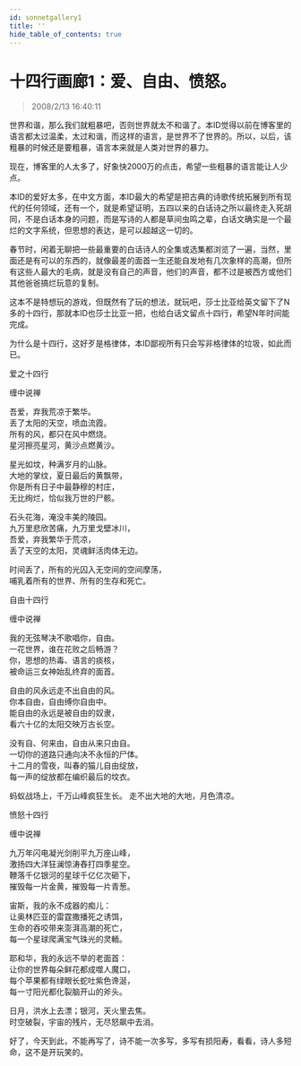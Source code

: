 ```yaml
---
id: sonnetgallery1
title: ''
hide_table_of_contents: true
---
```


# 十四行画廊1：爱、自由、愤怒。

> 2008/2/13 16:40:11

<div style={{fontSize: '18px', fontWeight: 'normal', textAlign: 'left', lineHeight: '180%'}}>

世界和谐，那么我们就粗暴吧，否则世界就太不和谐了。本ID觉得以前在博客里的语言都太过温柔，太过和谐，而这样的语言，是世界不了世界的。所以，以后，该粗暴的时候还是要粗暴，语言本来就是人类对世界的暴力。
 
现在，博客里的人太多了，好象快2000万的点击，希望一些粗暴的语言能让人少点。
 
本ID的爱好太多，在中文方面，本ID最大的希望是把古典的诗歌传统拓展到所有现代的任何领域，还有一个，就是希望证明，五四以来的白话诗之所以最终走入死胡同，不是白话本身的问题，而是写诗的人都是草间虫鸣之辈，白话文确实是一个最烂的文字系统，但思想的表达，是可以超越这一切的。
 
春节时，闲着无聊把一些最重要的白话诗人的全集或选集都浏览了一遍，当然，里面还是有可以的东西的，就像最差的面首一生还能自发地有几次象样的高潮，但所有这些人最大的毛病，就是没有自己的声音，他们的声音，都不过是被西方或他们其他爸爸搞烂玩意的复制。
 
这本不是特想玩的游戏，但既然有了玩的想法，就玩吧，莎士比亚给英文留下了N多的十四行，那就本ID也莎士比亚一把，也给白话文留点十四行，希望N年时间能完成。
 
为什么是十四行，这好歹是格律体，本ID鄙视所有只会写非格律体的垃圾，如此而已。
</div>

<div style={{color:'#FF0000', fontSize: '56px', fontWeight: 'bold', textAlign: 'center', lineHeight: '150%'}}>

爱之十四行
</div>

<div style={{color:'#FF0000', fontSize: '32px', fontWeight: 'bold', textAlign: 'center', lineHeight: '150%'}}>

缠中说禅
</div>

<div style={{color:'#FF0000', fontSize: '24px', fontWeight: 'bold', textAlign: 'center', lineHeight: '150%'}}>

吾爱，弃我荒凉于繁华。<br/>
丢了太阳的天空，喷血流霞。<br/>
所有的风，都只在风中燃烧。<br/>
星河擦亮星河，黄沙点燃黄沙。
 
星光如坟，种满岁月的山脉。<br/>
大地的掌纹，夏日最后的黄飘带，<br/>
你是所有日子中最静穆的村庄，<br/>
无比绚烂，恰似我万世的尸骸。
 
石头花海，淹没丰美的陵园。<br/>
九万里悲欣苦痛，九万里戈壁冰川，<br/>
吾爱，弃我繁华于荒凉，<br/>
丢了天空的太阳，灵魂鲜活肉体无边。
 
时间丢了，所有的光囚入无空间的空间摩荡，<br/>
哺乳着所有的世界、所有的生存和死亡。
</div>
 
<div style={{color:'#FF0000', fontSize: '56px', fontWeight: 'bold', textAlign: 'center', lineHeight: '150%', marginTop: '50px'}}>

自由十四行
</div>

<div style={{color:'#FF0000', fontSize: '32px', fontWeight: 'bold', textAlign: 'center', lineHeight: '150%'}}>

缠中说禅
</div>

<div style={{color:'#FF0000', fontSize: '24px', fontWeight: 'bold', textAlign: 'center', lineHeight: '150%'}}>

我的无弦琴决不歌唱你，自由。<br/>
一花世界，谁在花败之后畅游？<br/>
你，思想的热毒、语言的痰核，<br/>
被命运三女神始乱终弃的面首。
 
自由的风永远走不出自由的风。<br/>
你本自由，自由缚你自由中。<br/>
能自由的永远是被自由的奴隶，<br/>
看六十亿的太阳交映万古长空。
 
没有自、何来由，自由从来只由自。<br/>
一切你的道路只通向决不永恒的尸体。<br/>
十二月的雪夜，叫春的猫儿自由绽放，<br/>
每一声的绽放都在编织最后的坟衣。
 
蚂蚁战场上，千万山峰疯狂生长。
走不出大地的大地，月色清凉。
</div>

<div style={{color:'#FF0000', fontSize: '56px', fontWeight: 'bold', textAlign: 'center', lineHeight: '150%', marginTop: '50px'}}>

愤怒十四行
</div>

<div style={{color:'#FF0000', fontSize: '32px', fontWeight: 'bold', textAlign: 'center', lineHeight: '150%'}}>

缠中说禅
</div>

<div style={{color:'#FF0000', fontSize: '24px', fontWeight: 'bold', textAlign: 'center', lineHeight: '150%'}}>

九万年闪电凝光剑削平九万座山峰，<br/>
激扬四大洋狂澜惊涛舂打四季星空。<br/>
鞭落千亿银河的星球千亿亿次砸下，<br/>
摧毁每一片金黄，摧毁每一片青葱。
 
宙斯，我的永不成器的痴儿：<br/>
让奥林匹亚的雷霆撒播死之诱饵，<br/>
生命的吞咬带来澎湃高潮的死亡，<br/>
每一个星球爬满宝气珠光的灵輀。
 
耶和华，我的永远不举的老面首：<br/>
让你的世界每朵鲜花都成噬人魔口，<br/>
每个苹果都有绿眼长蛇吐紫色谗涎，<br/>
每一寸阳光都化裂脑开山的斧头。
 
日月，洪水上去漂；银河，天火里去焦。<br/>
时空破裂，宇宙的残片，无尽怒飙中去消。
</div>
 
 
<div style={{fontSize: '18px', fontWeight: 'bold', textAlign: 'left', lineHeight: '180%', marginTop: '50px'}}>

好了，今天到此，不能再写了，诗不能一次多写，多写有损阳寿，看看，诗人多短命，这不是开玩笑的。
</div>